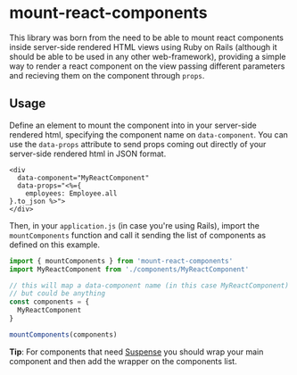 # mount-react-components

This library was born from the need to be able to mount react components inside server-side rendered HTML views using Ruby on Rails (although it should be able to be used in any other web-framework), providing a simple way to render a react component on the view passing different parameters and recieving them on the component through `props`.

## Usage

Define an element to mount the component into in your server-side rendered html, specifying the component name on `data-component`. You can use the `data-props` attribute to send props coming out directly of your server-side rendered html in JSON format.

```erb
<div
  data-component="MyReactComponent"
  data-props="<%={
    employees: Employee.all
}.to_json %>">
</div>
```

Then, in your `application.js` (in case you're using Rails), import the `mountComponents` function and call it sending the list of components as defined on this example.

```javascript
import { mountComponents } from 'mount-react-components'
import MyReactComponent from './components/MyReactComponent'

// this will map a data-component name (in this case MyReactComponent) and a component class (in this case also MyReactComponent)
// but could be anything
const components = {
  MyReactComponent
}

mountComponents(components)
```

**Tip**: For components that need [Suspense](https://reactjs.org/docs/concurrent-mode-suspense.html) you should wrap your main component and then add the wrapper on the components list.
